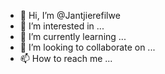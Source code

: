 - 👋 Hi, I’m @Jantjierefilwe
- 👀 I’m interested in ...
- 🌱 I’m currently learning ...
- 💞️ I’m looking to collaborate on ...
- 📫 How to reach me ...

<!---
Jantjierefilwe/Jantjierefilwe is a ✨ special ✨ repository because its `README.md` (this file) appears on your GitHub profile.
You can click the Preview link to take a look at your changes.
--->
